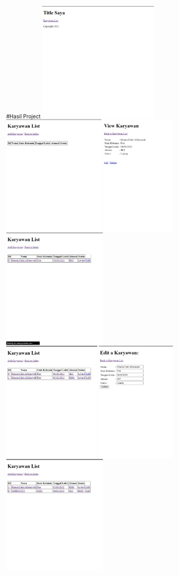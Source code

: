 <!DOCTYPE html>
<html lang="en">
  <head>
    <meta charset="UTF-8" />
    <meta http-equiv="X-UA-Compatible" content="IE=edge" />
    <meta name="viewport" content="width=device-width, initial-scale=1.0" />
  </head>
  <body>
  #Hasil Project
    <img
      src="/src/main/resources/img/1.index.jpg"
      alt="foto1" style="width:300; height:300px"
    />
    <img
      src="/src/main/resources//img/2.karyawan-list.jpg"
      alt="foto2" style="width:300; height:300px"
    />
    <img
      src="/src/main/resources/img/3.karyawan-view.jpg"
      alt="foto3" style="width:300; height:300px"
    />
    <img
      src="/src/main/resources/img/4.karyawan-list-update.jpg"
      alt="foto4" style="width:300; height:300px"
    />
    <img
      src="/src/main/resources/img/5.karyawan-list-update2.jpg"
      alt="foto5" style="width:300; height:300px"
    />
    <img
      src="/src/main/resources/img/6.karyawan-update.jpg"
      alt="foto6" style="width:300; height:300px"
    />
    <img
      src="/src/main/resources/img/7.karyawan-list-sudah-diupdate.jpg"
      alt="foto7" style="width:300; height:300px"
    />
  </body>
</html>
